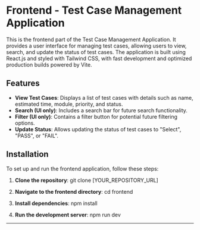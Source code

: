 # Frontend - Test Case Management Application

This is the frontend part of the Test Case Management Application. It provides a user interface for managing test cases, allowing users to view, search, and update the status of test cases. The application is built using React.js and styled with Tailwind CSS, with fast development and optimized production builds powered by Vite.

## Features

- **View Test Cases**: Displays a list of test cases with details such as name, estimated time, module, priority, and status.
- **Search (UI only)**: Includes a search bar for future search functionality.
- **Filter (UI only)**: Contains a filter button for potential future filtering options.
- **Update Status**: Allows updating the status of test cases to "Select", "PASS", or "FAIL".

## Installation

To set up and run the frontend application, follow these steps:

1. **Clone the repository**:
   git clone [YOUR_REPOSITORY_URL]

2. **Navigate to the frontend directory**:
   cd frontend

3. **Install dependencies**:
   npm install

4. **Run the development server**:
   npm run dev

---

